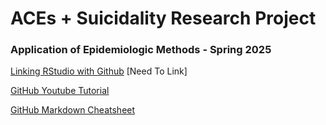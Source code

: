 # ACEs + Suicidality Research Project
### Application of Epidemiologic Methods - Spring 2025

[Linking RStudio with Github](https://happygitwithr.com/rstudio-git-github.html)
[Need To Link]

[GitHub Youtube Tutorial](https://www.youtube.com/watch?v=S7XpTAnSDL4) 

[GitHub Markdown Cheatsheet](https://github.com/adam-p/markdown-here/wiki/Markdown-Here-Cheatsheet)

